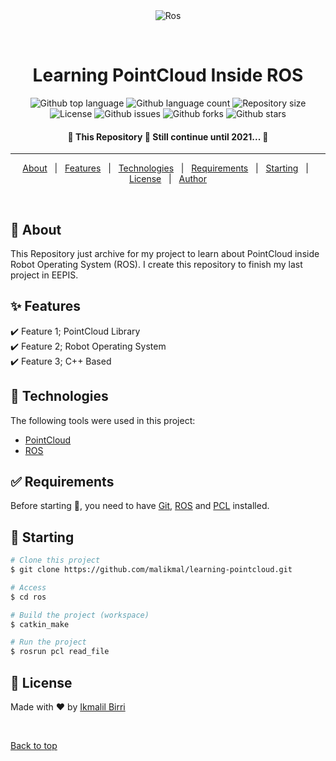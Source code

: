 <div align="center" id="top"> 
  <img src="./.github/app.gif" alt="Ros" />

  &#xa0;

  <!-- <a href="https://ros.netlify.app">Demo</a> -->
</div>

<h1 align="center">Learning PointCloud Inside ROS</h1>

<p align="center">
  <img alt="Github top language" src="https://img.shields.io/github/languages/top/malikmal/learning-pointcloud?color=56BEB8">

  <img alt="Github language count" src="https://img.shields.io/github/languages/count/malikmal/learning-pointcloud?color=56BEB8">

  <img alt="Repository size" src="https://img.shields.io/github/repo-size/malikmal/learning-pointcloud?color=56BEB8">

  <img alt="License" src="https://img.shields.io/github/license/malikmal/learning-pointcloud?color=56BEB8">

  <img alt="Github issues" src="https://img.shields.io/github/issues/malikmal/learning-pointcloud?color=56BEB8" />

  <img alt="Github forks" src="https://img.shields.io/github/forks/malikmal/learning-pointcloud?color=56BEB8" />

  <img alt="Github stars" src="https://img.shields.io/github/stars/malikmal/learning-pointcloud?color=56BEB8" />
</p>

<!-- Status -->

<h4 align="center"> 
	🚧  This Repository 🚀 Still continue until 2021...  🚧
</h4> 

<hr>

<p align="center">
  <a href="#dart-about">About</a> &#xa0; | &#xa0; 
  <a href="#sparkles-features">Features</a> &#xa0; | &#xa0;
  <a href="#rocket-technologies">Technologies</a> &#xa0; | &#xa0;
  <a href="#white_check_mark-requirements">Requirements</a> &#xa0; | &#xa0;
  <a href="#checkered_flag-starting">Starting</a> &#xa0; | &#xa0;
  <a href="#memo-license">License</a> &#xa0; | &#xa0;
  <a href="https://github.com/{{YOUR_GITHUB_USERNAME}}" target="_blank">Author</a>
</p>

<br>

## :dart: About ##

This Repository just archive for my project to learn about PointCloud inside Robot Operating System (ROS). I create this repository to finish my last project in EEPIS.

## :sparkles: Features ##

:heavy_check_mark: Feature 1; PointCloud Library\
:heavy_check_mark: Feature 2; Robot Operating System\
:heavy_check_mark: Feature 3; C++ Based 

## :rocket: Technologies ##

The following tools were used in this project:

- [PointCloud](https://pcl.readthedocs.io/)
- [ROS](https://ros.org)
<!-- - [React](https://pt-br.reactjs.org/)
- [React Native](https://reactnative.dev/)
- [TypeScript](https://www.typescriptlang.org/) -->

## :white_check_mark: Requirements ##

Before starting :checkered_flag:, you need to have [Git](https://git-scm.com), [ROS](https://ros.org) and [PCL](https://pcl.readthedocs.io) installed.

## :checkered_flag: Starting ##

```bash
# Clone this project
$ git clone https://github.com/malikmal/learning-pointcloud.git

# Access
$ cd ros

# Build the project (workspace)
$ catkin_make

# Run the project
$ rosrun pcl read_file

```

## :memo: License ##

<!-- This project is under license from MIT. For more details, see the [LICENSE](LICENSE.md) file. -->


Made with :heart: by <a href="https://github.com/{{YOUR_GITHUB_USERNAME}}" target="_blank">[Ikmalil Birri](https://www.linkedin.com/in/ikmalil-birri-99b11611a/)</a>

&#xa0;

<a href="#top">Back to top</a>
